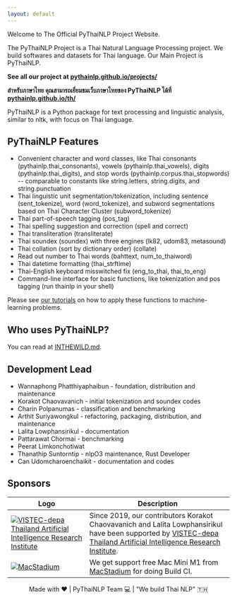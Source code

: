 ```yaml
---
layout: default
---
```


Welcome to The Official PyThaiNLP Project Website.

The PyThaiNLP Project is a Thai Natural Language Processing project. We build softwares and datasets for Thai language. Our Main Project is PyThaiNLP.

**See all our project at [pythainlp.github.io/projects/](https://pythainlp.github.io/projects/)**

**สำหรับภาษาไทย คุณสามารถเยี่ยมชมเว็บภาษาไทยของ PyThaiNLP ได้ที่ [pythainlp.github.io/th/](https://pythainlp.github.io/th/)**

PyThaiNLP is a Python package for text processing and linguistic analysis, similar to nltk, with focus on Thai language.

## PyThaiNLP Features
- Convenient character and word classes, like Thai consonants (pythainlp.thai_consonants), vowels (pythainlp.thai_vowels), digits (pythainlp.thai_digits), and stop words (pythainlp.corpus.thai_stopwords) -- comparable to constants like string.letters, string.digits, and string.punctuation
- Thai linguistic unit segmentation/tokenization, including sentence (sent_tokenize), word (word_tokenize), and subword segmentations based on Thai Character Cluster (subword_tokenize)
- Thai part-of-speech tagging (pos_tag)
- Thai spelling suggestion and correction (spell and correct)
- Thai transliteration (transliterate)
- Thai soundex (soundex) with three engines (lk82, udom83, metasound)
- Thai collation (sort by dictionary order) (collate)
- Read out number to Thai words (bahttext, num_to_thaiword)
- Thai datetime formatting (thai_strftime)
- Thai-English keyboard misswitched fix (eng_to_thai, thai_to_eng)
- Command-line interface for basic functions, like tokenization and pos tagging (run thainlp in your shell)

Please see [our tutorials](https://pythainlp.github.io/tutorials) on how to apply these functions to machine-learning problems.

## Who uses PyThaiNLP?

You can read at [INTHEWILD.md](https://github.com/PyThaiNLP/pythainlp/blob/dev/INTHEWILD.md).

## Development Lead
- Wannaphong Phatthiyaphaibun - foundation, distribution and maintenance
- Korakot Chaovavanich - initial tokenization and soundex codes
- Charin Polpanumas - classification and benchmarking
- Arthit Suriyawongkul - refactoring, packaging, distribution, and maintenance
- Lalita Lowphansirikul - documentation
- Pattarawat Chormai - benchmarking
- Peerat Limkonchotiwat
- Thanathip Suntorntip - nlpO3 maintenance, Rust Developer
- Can Udomcharoenchaikit - documentation and codes

## Sponsors

| Logo | Description |
| --- | ----------- |
| [![VISTEC-depa Thailand Artificial Intelligence Research Institute](https://airesearch.in.th/assets/img/logo/airesearch-logo.svg)](https://airesearch.in.th/)   | Since 2019, our contributors Korakot Chaovavanich and Lalita Lowphansirikul have been supported by [VISTEC-depa Thailand Artificial Intelligence Research Institute](https://airesearch.in.th/).                 |
| [![MacStadium](https://i.imgur.com/rKy1dJX.png)](https://www.macstadium.com)   | We get support free Mac Mini M1 from [MacStadium](https://www.macstadium.com) for doing Build CI.                  |


<div align="center">
  Made with ❤️ | PyThaiNLP Team 💻 |  "We build Thai NLP" 🇹🇭
</div>